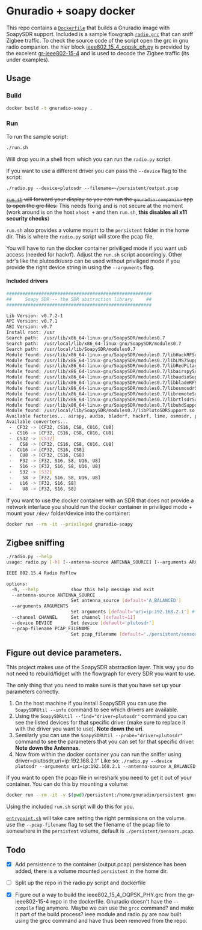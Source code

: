 # Gnuradio + soapy docker
This repo contains a [`Dockerfile`](Dockerfile) that builds a Gnuradio image with SoapySDR support.
Included is a sample flowgraph [`radio.grc`](radio.grc) that can sniff Zigbee traffic. To check the source code of the script open the grc in gnu radio companion.
the hier block [ieee802_15_4_oqpsk_ph.py](https://github.com/bastibl/gr-ieee802-15-4/blob/maint-3.10/examples/ieee802_15_4_OQPSK_PHY.grc) is provided by the excelent [gr-ieee802-15-4](https://github.com/bastibl/gr-ieee802-15-4) and is used to decode the Zigbee traffic (its under examples).

## Usage
### Build
```bash
docker build -t gnuradio-soapy .
```

### Run
To run the sample script:
```bash
./run.sh
```
Will drop you in a shell from which you can run the `radio.py` script.

If you want to use a different driver you can pass the `--device` flag to the script:
```
./radio.py --device=plutosdr --filename=~/persistent/output.pcap
```

~~[`run.sh`](run.sh) will forward your display so you can run the `gnuradio-companion` app to open the grc files.~~ This needs fixing and is not secure at the moment (work around is on the host `xhost +` and then `run.sh`, **this disables all x11 security checks**)

`run.sh` also provides a volume mount to the `persistent` folder in the home dir. This is where the `radio.py` script will store the pcap file.

You will have to run the docker container priviliged mode if you want usb access (needed for hackrf).
Adjust the `run.sh` script accordingly. Other sdr's like the plutosdr/usrp can be used without priviliged mode if you provide the right device string in using the `--arguments` flag.

#### Included drivers
```bash
######################################################
##     Soapy SDR -- the SDR abstraction library     ##
######################################################

Lib Version: v0.7.2-1
API Version: v0.7.1
ABI Version: v0.7
Install root: /usr
Search path:  /usr/lib/x86_64-linux-gnu/SoapySDR/modules0.7
Search path:  /usr/local/lib/x86_64-linux-gnu/SoapySDR/modules0.7                (missing)
Search path:  /usr/local/lib/SoapySDR/modules0.7
Module found: /usr/lib/x86_64-linux-gnu/SoapySDR/modules0.7/libHackRFSupport.so  (0.3.3)
Module found: /usr/lib/x86_64-linux-gnu/SoapySDR/modules0.7/libLMS7Support.so    (20.01.0)
Module found: /usr/lib/x86_64-linux-gnu/SoapySDR/modules0.7/libRedPitaya.so      (0.1.1)
Module found: /usr/lib/x86_64-linux-gnu/SoapySDR/modules0.7/libairspySupport.so  (0.1.2)
Module found: /usr/lib/x86_64-linux-gnu/SoapySDR/modules0.7/libaudioSupport.so   (0.1.1)
Module found: /usr/lib/x86_64-linux-gnu/SoapySDR/modules0.7/libbladeRFSupport.so (0.4.1)
Module found: /usr/lib/x86_64-linux-gnu/SoapySDR/modules0.7/libosmosdrSupport.so (0.2.5)
Module found: /usr/lib/x86_64-linux-gnu/SoapySDR/modules0.7/libremoteSupport.so  (0.5.1)
Module found: /usr/lib/x86_64-linux-gnu/SoapySDR/modules0.7/librtlsdrSupport.so  (0.3.0)
Module found: /usr/lib/x86_64-linux-gnu/SoapySDR/modules0.7/libuhdSupport.so     (0.3.6)
Module found: /usr/local/lib/SoapySDR/modules0.7/libPlutoSDRSupport.so           (0.2.1-a07c372)
Available factories... airspy, audio, bladerf, hackrf, lime, osmosdr, plutosdr, redpitaya, remote, rtlsdr, uhd
Available converters...
 -  CF32 -> [CF32, CS16, CS8, CU16, CU8]
 -  CS16 -> [CF32, CS16, CS8, CU16, CU8]
 -  CS32 -> [CS32]
 -   CS8 -> [CF32, CS16, CS8, CU16, CU8]
 -  CU16 -> [CF32, CS16, CS8]
 -   CU8 -> [CF32, CS16, CS8]
 -   F32 -> [F32, S16, S8, U16, U8]
 -   S16 -> [F32, S16, S8, U16, U8]
 -   S32 -> [S32]
 -    S8 -> [F32, S16, S8, U16, U8]
 -   U16 -> [F32, S16, S8]
 -    U8 -> [F32, S16, S8]
```

If you want to use the docker container with an SDR that does not provide a network interface you should run the docker container in priviliged mode + mount your `/dev/` folder/device into the container:
```bash
docker run --rm -it --privileged gnuradio-soapy
```

## Zigbee sniffing
```bash
./radio.py --help
usage: radio.py [-h] [--antenna-source ANTENNA_SOURCE] [--arguments ARGUMENTS] [--channel CHANNEL] [--device DEVICE] [--pcap-filename PCAP_FILENAME]

IEEE 802.15.4 Radio RxFlow

options:
  -h, --help            show this help message and exit
  --antenna-source ANTENNA_SOURCE
                        Set antenna_source [default='A_BALANCED']
  --arguments ARGUMENTS
                        Set arguments [default='uri=ip:192.168.2.1'] # the ip of the plutosdr.
  --channel CHANNEL     Set channel [default=11]
  --device DEVICE       Set device [default='plutosdr']
  --pcap-filename PCAP_FILENAME
                        Set pcap_filename [default='./persistent/sensors.pcap']


```

## Figure out device parameters.
This project makes use of the SoapySDR abstraction layer. This way you do not need to rebuild/fidget with the flowgraph for every SDR you want to use.

The only thing that you need to make sure is that you have set up your parameters correctly. 
1. On the host machine if you install SoapySDR you can use the `SoapySDRUtil --info` command to see which drivers are available. 
2. Using the `SoapySDRUtil --find="driver=plutosdr"` command you can see the listed devices for that specific driver (make sure to replace it with the driver you want to use). **Note down the uri**.
3. Semilarly you can use the `SoapySDRUtil --probe="driver=plutosdr"` command to see the parameters that you can set for that specific driver. **Note down the Antennas**.
4. Now from within the docker container you can run the sniffer using driver=plutosdr,uri=ip:192.168.2.1" 
    Like so: `./radio.py --device plutosdr --arguments uri=ip:192.168.2.1 --antenna-source A_BALANCED`




If you want to open the pcap file in wireshark you need to get it out of your container. You can do this by mounting a volume:
```bash
docker run --rm -it -v $(pwd)/persistent:/home/gnuradio/persistent gnuradio-soapy
```
Using the included `run.sh` script will do this for you.

[`entrypoint.sh`](entrypoint.sh) will take care setting the right permissions on the volume.
use the `--pcap-filename` flag to set the filename of the pcap file to somewhere in the `persistent` volume, default is `./persistent/sensors.pcap`.


## Todo
- [x] Add persistence to the container (output.pcap) persistence has been added, there is a volume mounted `persistent` in the home dir.
- [ ] Split up the repo in the radio.py script and dockerfile
- [x] Figure out a way to build the ieee802_15_4_OQPSK_PHY.grc from the gr-ieee802-15-4 repo in the dockerfile. Gnuradio doesn't have the `--compile` flag anymore. Maybe we can use the `grcc` command? and make it part of the build process? ieee module and radio.py are now built using the grcc command and have thus been removed from the repo.


